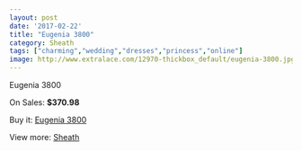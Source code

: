 ```yaml
---
layout: post
date: '2017-02-22'
title: "Eugenia 3800"
category: Sheath
tags: ["charming","wedding","dresses","princess","online"]
image: http://www.extralace.com/12970-thickbox_default/eugenia-3800.jpg
---
```

Eugenia 3800

On Sales: **$370.98**
<a href="https://www.extralace.com/sheath/6106-eugenia-3800.html"><amp-img layout="responsive" width="600" height="600" src="//www.extralace.com/12970-thickbox_default/eugenia-3800.jpg" alt="Eugenia 3800 0" /></a>
<a href="https://www.extralace.com/sheath/6106-eugenia-3800.html"><amp-img layout="responsive" width="600" height="600" src="//www.extralace.com/12971-thickbox_default/eugenia-3800.jpg" alt="Eugenia 3800 1" /></a>

Buy it: [Eugenia 3800](https://www.extralace.com/sheath/6106-eugenia-3800.html "Eugenia 3800")

View more: [Sheath](https://www.extralace.com/7-sheath "Sheath")